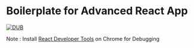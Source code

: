 # Boilerplate for Advanced React App

[![DUB](https://img.shields.io/dub/l/vibe-d.svg)]()


Note : Install [React Developer Tools](https://chrome.google.com/webstore/detail/react-developer-tools/fmkadmapgofadopljbjfkapdkoienihi?hl=en) on Chrome for Debugging
